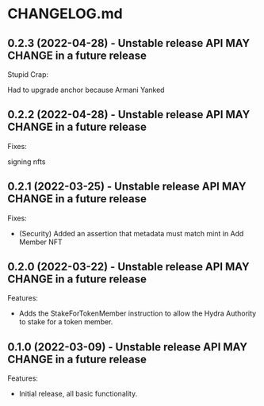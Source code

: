 # CHANGELOG.md

## 0.2.3 (2022-04-28) - Unstable release API MAY CHANGE in a future release

Stupid Crap:

Had to upgrade anchor because Armani Yanked

## 0.2.2 (2022-04-28) - Unstable release API MAY CHANGE in a future release

Fixes:

signing nfts

## 0.2.1 (2022-03-25) - Unstable release API MAY CHANGE in a future release

Fixes:

- (Security) Added an assertion that metadata must match mint in Add Member NFT

## 0.2.0 (2022-03-22) - Unstable release API MAY CHANGE in a future release

Features:

- Adds the StakeForTokenMember instruction to allow the Hydra Authority to stake for a token member.

## 0.1.0 (2022-03-09) - Unstable release API MAY CHANGE in a future release

Features:

- Initial release, all basic functionality.
